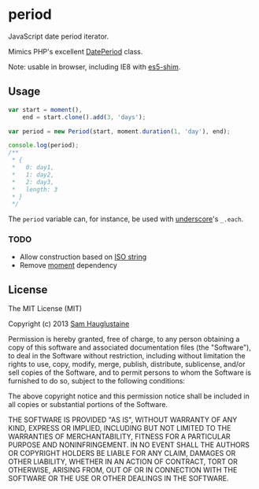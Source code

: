 period
======

JavaScript date period iterator.

Mimics PHP's excellent [DatePeriod](http://www.php.net/manual/en/class.dateperiod.php) class.

Note: usable in browser, including IE8 with [es5-shim](https://github.com/kriskowal/es5-shim).

## Usage
```javascript
var start = moment(),
    end = start.clone().add(3, 'days');

var period = new Period(start, moment.duration(1, 'day'), end);

console.log(period);
/**
 * {
 *   0: day1,
 *   1: day2,
 *   2: day3,
 *   length: 3
 * }
 */
```
The `period` variable can, for instance, be used with [underscore](underscorejs.org)'s `_.each`.

### TODO
* Allow construction based on [ISO string](http://en.wikipedia.org/wiki/ISO_8601#Repeating_intervals)
* Remove [moment](http://momentjs.com/) dependency

## License
The MIT License (MIT)

Copyright (c) 2013 [Sam Hauglustaine](https://github.com/smhg)

Permission is hereby granted, free of charge, to any person obtaining a copy of this software and associated documentation files (the "Software"), to deal in the Software without restriction, including without limitation the rights to use, copy, modify, merge, publish, distribute, sublicense, and/or sell copies of the Software, and to permit persons to whom the Software is furnished to do so, subject to the following conditions:

The above copyright notice and this permission notice shall be included in all copies or substantial portions of the Software.

THE SOFTWARE IS PROVIDED "AS IS", WITHOUT WARRANTY OF ANY KIND, EXPRESS OR IMPLIED, INCLUDING BUT NOT LIMITED TO THE WARRANTIES OF MERCHANTABILITY, FITNESS FOR A PARTICULAR PURPOSE AND NONINFRINGEMENT. IN NO EVENT SHALL THE AUTHORS OR COPYRIGHT HOLDERS BE LIABLE FOR ANY CLAIM, DAMAGES OR OTHER LIABILITY, WHETHER IN AN ACTION OF CONTRACT, TORT OR OTHERWISE, ARISING FROM, OUT OF OR IN CONNECTION WITH THE SOFTWARE OR THE USE OR OTHER DEALINGS IN THE SOFTWARE.
